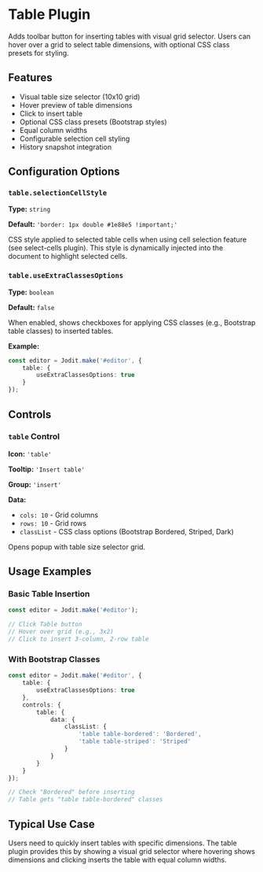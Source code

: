 # Table Plugin

Adds toolbar button for inserting tables with visual grid selector. Users can hover over a grid to select table dimensions, with optional CSS class presets for styling.

## Features

- Visual table size selector (10x10 grid)
- Hover preview of table dimensions
- Click to insert table
- Optional CSS class presets (Bootstrap styles)
- Equal column widths
- Configurable selection cell styling
- History snapshot integration

## Configuration Options

### `table.selectionCellStyle`

**Type:** `string`

**Default:** `'border: 1px double #1e88e5 !important;'`

CSS style applied to selected table cells when using cell selection feature (see select-cells plugin). This style is dynamically injected into the document to highlight selected cells.

### `table.useExtraClassesOptions`

**Type:** `boolean`

**Default:** `false`

When enabled, shows checkboxes for applying CSS classes (e.g., Bootstrap table classes) to inserted tables.

**Example:**
```typescript
const editor = Jodit.make('#editor', {
    table: {
        useExtraClassesOptions: true
    }
});
```

## Controls

### `table` Control

**Icon:** `'table'`

**Tooltip:** `'Insert table'`

**Group:** `'insert'`

**Data:**
- `cols: 10` - Grid columns
- `rows: 10` - Grid rows
- `classList` - CSS class options (Bootstrap Bordered, Striped, Dark)

Opens popup with table size selector grid.

## Usage Examples

### Basic Table Insertion

```typescript
const editor = Jodit.make('#editor');

// Click Table button
// Hover over grid (e.g., 3x2)
// Click to insert 3-column, 2-row table
```

### With Bootstrap Classes

```typescript
const editor = Jodit.make('#editor', {
    table: {
        useExtraClassesOptions: true
    },
    controls: {
        table: {
            data: {
                classList: {
                    'table table-bordered': 'Bordered',
                    'table table-striped': 'Striped'
                }
            }
        }
    }
});

// Check "Bordered" before inserting
// Table gets "table table-bordered" classes
```

## Typical Use Case

Users need to quickly insert tables with specific dimensions. The table plugin provides this by showing a visual grid selector where hovering shows dimensions and clicking inserts the table with equal column widths.